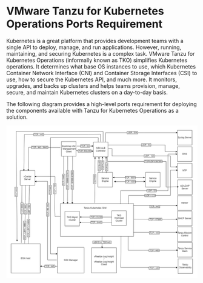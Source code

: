 # VMware Tanzu for Kubernetes Operations Ports Requirement

Kubernetes is a great platform that provides development teams with a single API to deploy, manage, and run applications. However, running, maintaining, and securing Kubernetes is a complex task. VMware Tanzu for Kubernetes Operations (informally known as TKO) simplifies Kubernetes operations. It determines what base OS instances to use, which Kubernetes Container Network Interface (CNI) and Container Storage Interfaces (CSI) to use, how to secure the Kubernetes API, and much more. It monitors, upgrades, and backs up clusters and helps teams provision, manage, secure, and maintain Kubernetes clusters on a day-to-day basis.

The following diagram provides a high-level ports requirement for deploying the components available with Tanzu for Kubernetes Operations as a solution.

![Tanzu Ports Diagram](img/tanzu-ports/tanzu-ports.png)
